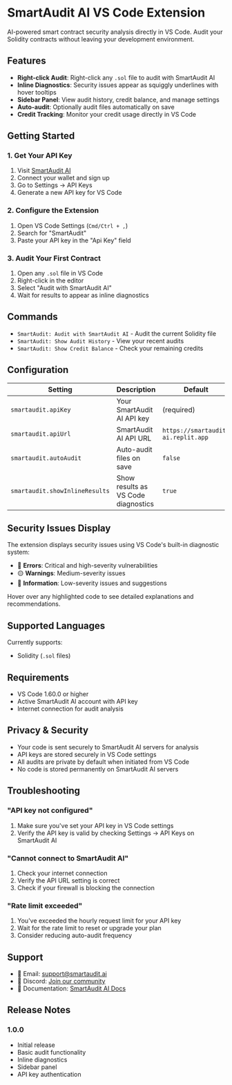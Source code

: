 # SmartAudit AI VS Code Extension

AI-powered smart contract security analysis directly in VS Code. Audit your Solidity contracts without leaving your development environment.

## Features

- **Right-click Audit**: Right-click any `.sol` file to audit with SmartAudit AI
- **Inline Diagnostics**: Security issues appear as squiggly underlines with hover tooltips
- **Sidebar Panel**: View audit history, credit balance, and manage settings
- **Auto-audit**: Optionally audit files automatically on save
- **Credit Tracking**: Monitor your credit usage directly in VS Code

## Getting Started

### 1. Get Your API Key

1. Visit [SmartAudit AI](https://smartaudit.ai)
2. Connect your wallet and sign up
3. Go to Settings → API Keys
4. Generate a new API key for VS Code

### 2. Configure the Extension

1. Open VS Code Settings (`Cmd/Ctrl + ,`)
2. Search for "SmartAudit"
3. Paste your API key in the "Api Key" field

### 3. Audit Your First Contract

1. Open any `.sol` file in VS Code
2. Right-click in the editor
3. Select "Audit with SmartAudit AI"
4. Wait for results to appear as inline diagnostics

## Commands

- `SmartAudit: Audit with SmartAudit AI` - Audit the current Solidity file
- `SmartAudit: Show Audit History` - View your recent audits
- `SmartAudit: Show Credit Balance` - Check your remaining credits

## Configuration

| Setting | Description | Default |
|---------|-------------|---------|
| `smartaudit.apiKey` | Your SmartAudit AI API key | (required) |
| `smartaudit.apiUrl` | SmartAudit AI API URL | `https://smartaudit-ai.replit.app` |
| `smartaudit.autoAudit` | Auto-audit files on save | `false` |
| `smartaudit.showInlineResults` | Show results as VS Code diagnostics | `true` |

## Security Issues Display

The extension displays security issues using VS Code's built-in diagnostic system:

- 🔴 **Errors**: Critical and high-severity vulnerabilities
- 🟡 **Warnings**: Medium-severity issues  
- 🔵 **Information**: Low-severity issues and suggestions

Hover over any highlighted code to see detailed explanations and recommendations.

## Supported Languages

Currently supports:
- Solidity (`.sol` files)

## Requirements

- VS Code 1.60.0 or higher
- Active SmartAudit AI account with API key
- Internet connection for audit analysis

## Privacy & Security

- Your code is sent securely to SmartAudit AI servers for analysis
- API keys are stored securely in VS Code settings
- All audits are private by default when initiated from VS Code
- No code is stored permanently on SmartAudit AI servers

## Troubleshooting

### "API key not configured"
1. Make sure you've set your API key in VS Code settings
2. Verify the API key is valid by checking Settings → API Keys on SmartAudit AI

### "Cannot connect to SmartAudit AI"
1. Check your internet connection
2. Verify the API URL setting is correct
3. Check if your firewall is blocking the connection

### "Rate limit exceeded"  
1. You've exceeded the hourly request limit for your API key
2. Wait for the rate limit to reset or upgrade your plan
3. Consider reducing auto-audit frequency

## Support

- 📧 Email: support@smartaudit.ai
- 💬 Discord: [Join our community](https://discord.gg/smartaudit)
- 📖 Documentation: [SmartAudit AI Docs](https://docs.smartaudit.ai)

## Release Notes

### 1.0.0
- Initial release
- Basic audit functionality
- Inline diagnostics
- Sidebar panel
- API key authentication